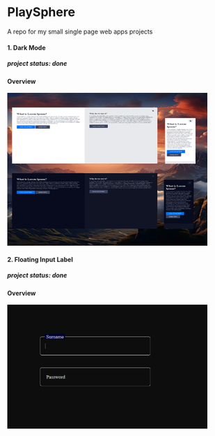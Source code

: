 # PlaySphere
A repo for my small single page web apps projects

#### 1. Dark Mode 
##### project status: done
#### Overview
<img src="images/darkmode.png" width="460px" height="350px" alt="darkmode ui overview">

#### 2. Floating Input Label 
##### project status: done
#### Overview
<img src="images/floatingInputLabel.png" width="460px" alt="floating input label overview">
